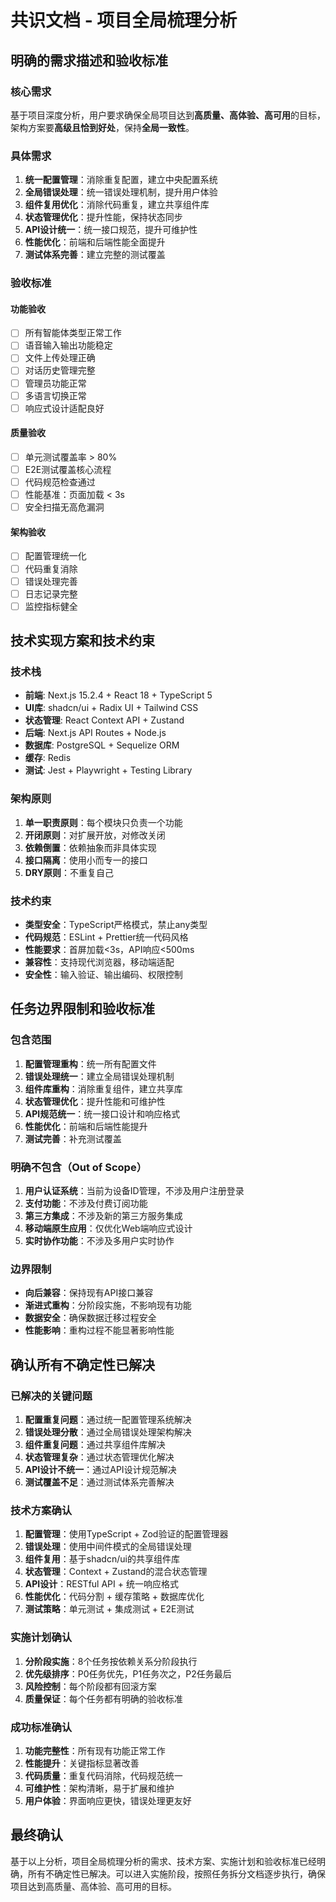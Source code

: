 # 共识文档 - 项目全局梳理分析

## 明确的需求描述和验收标准

### 核心需求

基于项目深度分析，用户要求确保全局项目达到**高质量、高体验、高可用**的目标，架构方案要**高级且恰到好处**，保持**全局一致性**。

### 具体需求

1. **统一配置管理**：消除重复配置，建立中央配置系统
2. **全局错误处理**：统一错误处理机制，提升用户体验
3. **组件复用优化**：消除代码重复，建立共享组件库
4. **状态管理优化**：提升性能，保持状态同步
5. **API设计统一**：统一接口规范，提升可维护性
6. **性能优化**：前端和后端性能全面提升
7. **测试体系完善**：建立完整的测试覆盖

### 验收标准

#### 功能验收

- [ ] 所有智能体类型正常工作
- [ ] 语音输入输出功能稳定
- [ ] 文件上传处理正确
- [ ] 对话历史管理完整
- [ ] 管理员功能正常
- [ ] 多语言切换正常
- [ ] 响应式设计适配良好

#### 质量验收

- [ ] 单元测试覆盖率 > 80%
- [ ] E2E测试覆盖核心流程
- [ ] 代码规范检查通过
- [ ] 性能基准：页面加载 < 3s
- [ ] 安全扫描无高危漏洞

#### 架构验收

- [ ] 配置管理统一化
- [ ] 代码重复消除
- [ ] 错误处理完善
- [ ] 日志记录完整
- [ ] 监控指标健全

## 技术实现方案和技术约束

### 技术栈

- **前端**: Next.js 15.2.4 + React 18 + TypeScript 5
- **UI库**: shadcn/ui + Radix UI + Tailwind CSS
- **状态管理**: React Context API + Zustand
- **后端**: Next.js API Routes + Node.js
- **数据库**: PostgreSQL + Sequelize ORM
- **缓存**: Redis
- **测试**: Jest + Playwright + Testing Library

### 架构原则

1. **单一职责原则**：每个模块只负责一个功能
2. **开闭原则**：对扩展开放，对修改关闭
3. **依赖倒置**：依赖抽象而非具体实现
4. **接口隔离**：使用小而专一的接口
5. **DRY原则**：不重复自己

### 技术约束

- **类型安全**：TypeScript严格模式，禁止any类型
- **代码规范**：ESLint + Prettier统一代码风格
- **性能要求**：首屏加载<3s，API响应<500ms
- **兼容性**：支持现代浏览器，移动端适配
- **安全性**：输入验证、输出编码、权限控制

## 任务边界限制和验收标准

### 包含范围

1. **配置管理重构**：统一所有配置文件
2. **错误处理统一**：建立全局错误处理机制
3. **组件库重构**：消除重复组件，建立共享库
4. **状态管理优化**：提升性能和可维护性
5. **API规范统一**：统一接口设计和响应格式
6. **性能优化**：前端和后端性能提升
7. **测试完善**：补充测试覆盖

### 明确不包含（Out of Scope）

1. **用户认证系统**：当前为设备ID管理，不涉及用户注册登录
2. **支付功能**：不涉及付费订阅功能
3. **第三方集成**：不涉及新的第三方服务集成
4. **移动端原生应用**：仅优化Web端响应式设计
5. **实时协作功能**：不涉及多用户实时协作

### 边界限制

- **向后兼容**：保持现有API接口兼容
- **渐进式重构**：分阶段实施，不影响现有功能
- **数据安全**：确保数据迁移过程安全
- **性能影响**：重构过程不能显著影响性能

## 确认所有不确定性已解决

### 已解决的关键问题

1. **配置重复问题**：通过统一配置管理系统解决
2. **错误处理分散**：通过全局错误处理架构解决
3. **组件重复问题**：通过共享组件库解决
4. **状态管理复杂**：通过状态管理优化解决
5. **API设计不统一**：通过API设计规范解决
6. **测试覆盖不足**：通过测试体系完善解决

### 技术方案确认

1. **配置管理**：使用TypeScript + Zod验证的配置管理器
2. **错误处理**：使用中间件模式的全局错误处理
3. **组件复用**：基于shadcn/ui的共享组件库
4. **状态管理**：Context + Zustand的混合状态管理
5. **API设计**：RESTful API + 统一响应格式
6. **性能优化**：代码分割 + 缓存策略 + 数据库优化
7. **测试策略**：单元测试 + 集成测试 + E2E测试

### 实施计划确认

1. **分阶段实施**：8个任务按依赖关系分阶段执行
2. **优先级排序**：P0任务优先，P1任务次之，P2任务最后
3. **风险控制**：每个阶段都有回滚方案
4. **质量保证**：每个任务都有明确的验收标准

### 成功标准确认

1. **功能完整性**：所有现有功能正常工作
2. **性能提升**：关键指标显著改善
3. **代码质量**：重复代码消除，代码规范统一
4. **可维护性**：架构清晰，易于扩展和维护
5. **用户体验**：界面响应更快，错误处理更友好

## 最终确认

基于以上分析，项目全局梳理分析的需求、技术方案、实施计划和验收标准已经明确，所有不确定性已解决。可以进入实施阶段，按照任务拆分文档逐步执行，确保项目达到高质量、高体验、高可用的目标。

